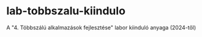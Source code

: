 # lab-tobbszalu-kiindulo
A "4. Többszálú alkalmazások fejlesztése" labor kiinduló anyaga (2024-től)
